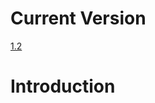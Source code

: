 <!-- TITLE: Holyday --> 
<!-- SUBTITLE: A quick summary of Holyday -->

# Current Version
<a href="http://172.30.0.138/holyday/version-1-2">1.2</a>
# Introduction 



